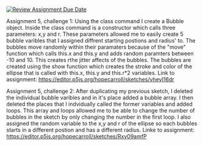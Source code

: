 [![Review Assignment Due Date](https://classroom.github.com/assets/deadline-readme-button-24ddc0f5d75046c5622901739e7c5dd533143b0c8e959d652212380cedb1ea36.svg)](https://classroom.github.com/a/pJv4oXRo)

Assignment 5, challenge 1: Using the class command I create a Bubble object. Inside the class command is a constructor which calls three parameters: x,y and r. These parameters allowed me to easily create 5 bubble varibles that I assigned diffrent starting postions and radius' to. The bubbles move randomly within their paramaters because of the "move" function which calls this.x and this.y and adds random paramters between -10 and 10. This creates rthe jitter affects of the bubbles. The bubbles are created using the show function which creates the stroke and color of the ellipse that is called with this.x, this.y and this.r*2 variables. 
Link to assignment: https://editor.p5js.org/hopecarroll/sketches/vheyI16dr

Assignment 5, challenge 2: After duplicating my previous sketch, I deleted the individual bubble varibles and in it's place added a bubble array. I then deleted the places that I indvidually called the former variables and added loops. This array and loops allowed me to be able to change the number of bubbles in the sketch by only changing the number in the first loop. I also assigned the random variable to the x,y and r of the ellipse so each bubbles starts in a different postion and has a different radius. 
Linke to assignment: https://editor.p5js.org/hopecarroll/sketches/Rxy09amfP
